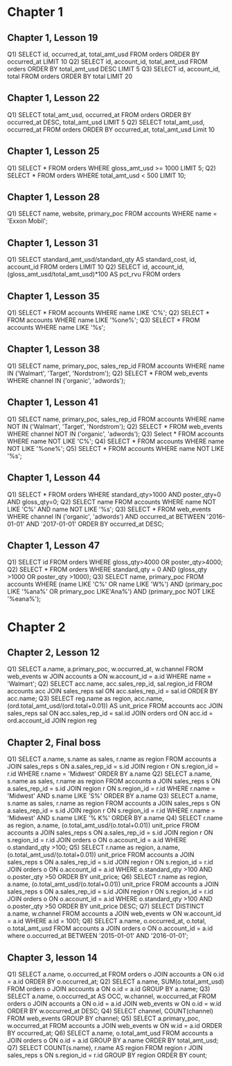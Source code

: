 # Chapter 1
## Chapter 1, Lesson 19
Q1) 
SELECT id, occurred_at, total_amt_usd FROM orders
ORDER BY occurred_at 
LIMIT 10
Q2)
SELECT id, account_id, total_amt_usd FROM orders
ORDER BY total_amt_usd DESC
LIMIT 5
Q3)
SELECT id, account_id, total
FROM orders
ORDER BY total
LIMIT 20

## Chapter 1, Lesson 22
Q1)
SELECT total_amt_usd, occurred_at 
FROM orders
ORDER BY occurred_at DESC, total_amt_usd
LIMIT 5
Q2) 
SELECT total_amt_usd, occurred_at
FROM orders
ORDER BY occurred_at, total_amt_usd
Limit 10

## Chapter 1, Lesson 25
Q1) 
SELECT * 
FROM orders
WHERE gloss_amt_usd >= 1000
LIMIT 5;
Q2)
SELECT * 
FROM orders
WHERE total_amt_usd < 500
LIMIT 10;

## Chapter 1, Lesson 28
Q1) 
SELECT name, website, primary_poc
FROM accounts
WHERE name = 'Exxon Mobil';

## Chapter 1, Lesson 31
Q1)
SELECT standard_amt_usd/standard_qty AS standard_cost, id, account_id
FROM orders
LIMIT 10
Q2)
SELECT id, account_id, (gloss_amt_usd/total_amt_usd)*100 AS pct_rvu
FROM orders

## Chapter 1, Lesson 35
Q1) 
SELECT * 
FROM accounts
WHERE name LIKE 'C%';
Q2)
SELECT * 
FROM accounts
WHERE name LIKE '%one%';
Q3)
SELECT * 
FROM accounts
WHERE name LIKE '%s';

## Chapter 1, Lesson 38
Q1)
SELECT name, primary_poc, sales_rep_id
FROM accounts
WHERE name IN ('Walmart', 'Target', 'Nordstrom');
Q2)
SELECT * 
FROM web_events
WHERE channel IN ('organic', 'adwords');

## Chapter 1, Lesson 41
Q1)
SELECT name, primary_poc, sales_rep_id
FROM accounts
WHERE name NOT IN ('Walmart', 'Target', 'Nordstrom');
Q2)
SELECT * 
FROM web_events
WHERE channel NOT IN ('organic', 'adwords');
Q3)
Select * 
FROM accounts
WHERE name NOT LIKE 'C%';
Q4)
SELECT * 
FROM accounts
WHERE name NOT LIKE '%one%';
Q5)
SELECT * 
FROM accounts
WHERE name NOT LIKE '%s';

## Chapter 1, Lesson 44
Q1)
SELECT *
FROM orders
WHERE standard_qty>1000 AND poster_qty=0 AND gloss_qty=0;
Q2)
SELECT name 
FROM accounts
WHERE name NOT LIKE 'C%' AND name NOT LIKE '%s';
Q3)
SELECT *
FROM web_events
WHERE channel IN ('organic', 'adwords') AND occurred_at BETWEEN '2016-01-01' AND '2017-01-01'
ORDER BY occurred_at DESC;

## Chapter 1, Lesson 47
Q1)
SELECT id
FROM orders
WHERE gloss_qty>4000 OR poster_qty>4000;
Q2)
SELECT * 
FROM orders
WHERE standard_qty = 0 AND (gloss_qty >1000 OR poster_qty >1000);
Q3)
SELECT name, primary_poc
FROM accounts
WHERE (name LIKE 'C%' OR name LIKE 'W%') AND (primary_poc LIKE '%ana%' OR primary_poc LIKE'Ana%') AND (primary_poc NOT LIKE '%eana%');
 
# Chapter 2
## Chapter 2, Lesson 12
Q1)
SELECT a.name, a.primary_poc, w.occurred_at, w.channel
FROM web_events w
JOIN accounts a
ON w.account_id = a.id 
WHERE name = 'Walmart';
Q2)
SELECT acc.name, acc.sales_rep_id, sal.region_id
FROM accounts acc
JOIN sales_reps sal
ON acc.sales_rep_id = sal.id
ORDER BY acc.name;
Q3)
SELECT reg.name as region, acc.name, (ord.total_amt_usd/(ord.total+0.01)) AS unit_price
FROM accounts acc
JOIN sales_reps sal
ON acc.sales_rep_id = sal.id
JOIN orders ord
ON acc.id = ord.account_id
JOIN region reg

## Chapter 2, Final boss
Q1)
SELECT a.name, s.name as sales, r.name as region
FROM accounts a
JOIN sales_reps s
ON a.sales_rep_id = s.id
JOIN region r
ON s.region_id = r.id
WHERE r.name = 'Midwest'
ORDER BY a.name 
Q2)
SELECT a.name, s.name as sales, r.name as region
FROM accounts a
JOIN sales_reps s
ON a.sales_rep_id = s.id
JOIN region r 
ON s.region_id = r.id
WHERE r.name = 'Midwest' AND s.name LIKE 'S%'
ORDER BY a.name 
Q3)
SELECT a.name, s.name as sales, r.name as region
FROM accounts a
JOIN sales_reps s
ON a.sales_rep_id = s.id
JOIN region r 
ON s.region_id = r.id
WHERE r.name = 'Midwest' AND s.name LIKE '% K%'
ORDER BY a.name 
Q4)
SELECT r.name as region, a.name, (o.total_amt_usd/(o.total+0.01)) unit_price
FROM accounts a
JOIN sales_reps s
ON a.sales_rep_id = s.id
JOIN region r
ON s.region_id = r.id
JOIN orders o
ON o.account_id = a.id
WHERE o.standard_qty >100;
Q5)
SELECT r.name as region, a.name, (o.total_amt_usd/(o.total+0.01)) unit_price
FROM accounts a
JOIN sales_reps s
ON a.sales_rep_id = s.id
JOIN region r
ON s.region_id = r.id
JOIN orders o
ON o.account_id = a.id
WHERE o.standard_qty >100 AND o.poster_qty >50
ORDER BY unit_price;
Q6)
SELECT r.name as region, a.name, (o.total_amt_usd/(o.total+0.01)) unit_price
FROM accounts a
JOIN sales_reps s
ON a.sales_rep_id = s.id
JOIN region r
ON s.region_id = r.id
JOIN orders o
ON o.account_id = a.id
WHERE o.standard_qty >100 AND o.poster_qty >50
ORDER BY unit_price DESC;
Q7)
SELECT DISTINCT a.name, w.channel
FROM accounts a
JOIN web_events w
ON w.account_id = a.id
WHERE a.id = 1001;
Q8)
SELECT a.name, o.occurred_at, o.total, o.total_amt_usd
FROM accounts a
JOIN orders o
ON o.account_id = a.id
where o.occurred_at BETWEEN '2015-01-01' AND '2016-01-01';

## Chapter 3, lesson 14
Q1) 
SELECT a.name, o.occurred_at 
FROM orders o
JOIN accounts a
ON o.id = a.id
ORDER BY o.occurred_at;
Q2)
SELECT a.name, SUM(o.total_amt_usd)
FROM orders o
JOIN accounts a
ON o.id = a.id
GROUP BY a.name;
Q3)
SELECT a.name, o.occurred_at AS OCC, w.channel, w.occurred_at
FROM orders o
JOIN accounts a
ON o.id = a.id
JOIN web_events w
ON o.id = w.id
ORDER BY w.occurred_at DESC;
Q4) 
SELECT channel, COUNT(channel)
FROM web_events
GROUP BY channel;
Q5)
SELECT a.primary_poc, w.occurred_at
FROM accounts a
JOIN web_events w
ON w.id = a.id
ORDER BY occurred_at;
Q6)
SELECT a.name, o.total_amt_usd
FROM accounts a
JOIN orders o
ON o.id = a.id
GROUP BY a.name
ORDER BY total_amt_usd;
Q7)
SELECT COUNT(s.name), r.name AS region
FROM region r
JOIN sales_reps s
ON s.region_id = r.id
GROUP BY region
ORDER BY count;


